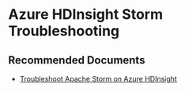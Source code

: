 <properties
    pageTitle="Storm: Troubleshooting"
    description="TSG / How-to for know scenario"
    service="microsoft.hdinsight"
    resource="clusters"
    authors="dhgoelmsft"
    ms.author="dhgoel"
    displayOrder=""
    selfHelpType="Generic"
    supportTopicIds="32636504"
    resourceTags=""
    productPesIds="15078"
    cloudEnvironments="public, Fairfax"
    articleId="9290d0d0-2d6b-4794-992d-362c80c96ff4"
	ownershipId="AzureData_HDInsight"
/>
# Azure HDInsight Storm Troubleshooting

## **Recommended Documents**

* [Troubleshoot Apache Storm on Azure HDInsight](https://docs.microsoft.com/azure/hdinsight/storm/apache-troubleshoot-storm)

